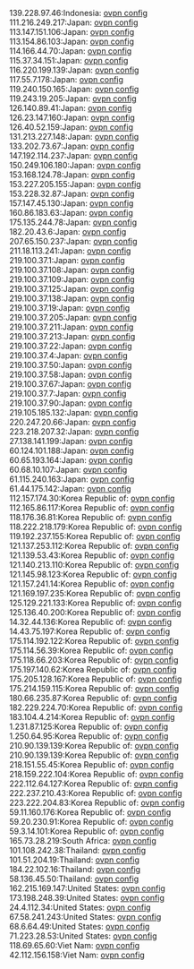 139.228.97.46:Indonesia: [ovpn config](vpn/139_228_97_46.ovpn)  
111.216.249.217:Japan: [ovpn config](vpn/111_216_249_217.ovpn)  
113.147.151.106:Japan: [ovpn config](vpn/113_147_151_106.ovpn)  
113.154.86.103:Japan: [ovpn config](vpn/113_154_86_103.ovpn)  
114.166.44.70:Japan: [ovpn config](vpn/114_166_44_70.ovpn)  
115.37.34.151:Japan: [ovpn config](vpn/115_37_34_151.ovpn)  
116.220.199.139:Japan: [ovpn config](vpn/116_220_199_139.ovpn)  
117.55.7.178:Japan: [ovpn config](vpn/117_55_7_178.ovpn)  
119.240.150.165:Japan: [ovpn config](vpn/119_240_150_165.ovpn)  
119.243.19.205:Japan: [ovpn config](vpn/119_243_19_205.ovpn)  
126.140.89.41:Japan: [ovpn config](vpn/126_140_89_41.ovpn)  
126.23.147.160:Japan: [ovpn config](vpn/126_23_147_160.ovpn)  
126.40.52.159:Japan: [ovpn config](vpn/126_40_52_159.ovpn)  
131.213.227.148:Japan: [ovpn config](vpn/131_213_227_148.ovpn)  
133.202.73.67:Japan: [ovpn config](vpn/133_202_73_67.ovpn)  
147.192.114.237:Japan: [ovpn config](vpn/147_192_114_237.ovpn)  
150.249.106.180:Japan: [ovpn config](vpn/150_249_106_180.ovpn)  
153.168.124.78:Japan: [ovpn config](vpn/153_168_124_78.ovpn)  
153.227.205.155:Japan: [ovpn config](vpn/153_227_205_155.ovpn)  
153.228.32.87:Japan: [ovpn config](vpn/153_228_32_87.ovpn)  
157.147.45.130:Japan: [ovpn config](vpn/157_147_45_130.ovpn)  
160.86.183.63:Japan: [ovpn config](vpn/160_86_183_63.ovpn)  
175.135.244.78:Japan: [ovpn config](vpn/175_135_244_78.ovpn)  
182.20.43.6:Japan: [ovpn config](vpn/182_20_43_6.ovpn)  
207.65.150.237:Japan: [ovpn config](vpn/207_65_150_237.ovpn)  
211.18.113.241:Japan: [ovpn config](vpn/211_18_113_241.ovpn)  
219.100.37.1:Japan: [ovpn config](vpn/219_100_37_1.ovpn)  
219.100.37.108:Japan: [ovpn config](vpn/219_100_37_108.ovpn)  
219.100.37.109:Japan: [ovpn config](vpn/219_100_37_109.ovpn)  
219.100.37.125:Japan: [ovpn config](vpn/219_100_37_125.ovpn)  
219.100.37.138:Japan: [ovpn config](vpn/219_100_37_138.ovpn)  
219.100.37.19:Japan: [ovpn config](vpn/219_100_37_19.ovpn)  
219.100.37.205:Japan: [ovpn config](vpn/219_100_37_205.ovpn)  
219.100.37.211:Japan: [ovpn config](vpn/219_100_37_211.ovpn)  
219.100.37.213:Japan: [ovpn config](vpn/219_100_37_213.ovpn)  
219.100.37.22:Japan: [ovpn config](vpn/219_100_37_22.ovpn)  
219.100.37.4:Japan: [ovpn config](vpn/219_100_37_4.ovpn)  
219.100.37.50:Japan: [ovpn config](vpn/219_100_37_50.ovpn)  
219.100.37.58:Japan: [ovpn config](vpn/219_100_37_58.ovpn)  
219.100.37.67:Japan: [ovpn config](vpn/219_100_37_67.ovpn)  
219.100.37.7:Japan: [ovpn config](vpn/219_100_37_7.ovpn)  
219.100.37.90:Japan: [ovpn config](vpn/219_100_37_90.ovpn)  
219.105.185.132:Japan: [ovpn config](vpn/219_105_185_132.ovpn)  
220.247.20.66:Japan: [ovpn config](vpn/220_247_20_66.ovpn)  
223.218.207.32:Japan: [ovpn config](vpn/223_218_207_32.ovpn)  
27.138.141.199:Japan: [ovpn config](vpn/27_138_141_199.ovpn)  
60.124.101.188:Japan: [ovpn config](vpn/60_124_101_188.ovpn)  
60.65.193.164:Japan: [ovpn config](vpn/60_65_193_164.ovpn)  
60.68.10.107:Japan: [ovpn config](vpn/60_68_10_107.ovpn)  
61.115.240.163:Japan: [ovpn config](vpn/61_115_240_163.ovpn)  
61.44.175.142:Japan: [ovpn config](vpn/61_44_175_142.ovpn)  
112.157.174.30:Korea Republic of: [ovpn config](vpn/112_157_174_30.ovpn)  
112.165.86.117:Korea Republic of: [ovpn config](vpn/112_165_86_117.ovpn)  
118.176.36.81:Korea Republic of: [ovpn config](vpn/118_176_36_81.ovpn)  
118.222.218.179:Korea Republic of: [ovpn config](vpn/118_222_218_179.ovpn)  
119.192.237.155:Korea Republic of: [ovpn config](vpn/119_192_237_155.ovpn)  
121.137.253.112:Korea Republic of: [ovpn config](vpn/121_137_253_112.ovpn)  
121.139.53.43:Korea Republic of: [ovpn config](vpn/121_139_53_43.ovpn)  
121.140.213.110:Korea Republic of: [ovpn config](vpn/121_140_213_110.ovpn)  
121.145.98.123:Korea Republic of: [ovpn config](vpn/121_145_98_123.ovpn)  
121.157.241.14:Korea Republic of: [ovpn config](vpn/121_157_241_14.ovpn)  
121.169.197.235:Korea Republic of: [ovpn config](vpn/121_169_197_235.ovpn)  
125.129.221.133:Korea Republic of: [ovpn config](vpn/125_129_221_133.ovpn)  
125.136.40.200:Korea Republic of: [ovpn config](vpn/125_136_40_200.ovpn)  
14.32.44.136:Korea Republic of: [ovpn config](vpn/14_32_44_136.ovpn)  
14.43.75.197:Korea Republic of: [ovpn config](vpn/14_43_75_197.ovpn)  
175.114.192.122:Korea Republic of: [ovpn config](vpn/175_114_192_122.ovpn)  
175.114.56.39:Korea Republic of: [ovpn config](vpn/175_114_56_39.ovpn)  
175.118.66.203:Korea Republic of: [ovpn config](vpn/175_118_66_203.ovpn)  
175.197.140.62:Korea Republic of: [ovpn config](vpn/175_197_140_62.ovpn)  
175.205.128.167:Korea Republic of: [ovpn config](vpn/175_205_128_167.ovpn)  
175.214.159.115:Korea Republic of: [ovpn config](vpn/175_214_159_115.ovpn)  
180.66.235.87:Korea Republic of: [ovpn config](vpn/180_66_235_87.ovpn)  
182.229.224.70:Korea Republic of: [ovpn config](vpn/182_229_224_70.ovpn)  
183.104.4.214:Korea Republic of: [ovpn config](vpn/183_104_4_214.ovpn)  
1.231.87.125:Korea Republic of: [ovpn config](vpn/1_231_87_125.ovpn)  
1.250.64.95:Korea Republic of: [ovpn config](vpn/1_250_64_95.ovpn)  
210.90.139.139:Korea Republic of: [ovpn config](vpn/210_90_139_139.ovpn)  
210.90.139.139:Korea Republic of: [ovpn config](vpn/210_90_139_139.ovpn)  
218.151.55.45:Korea Republic of: [ovpn config](vpn/218_151_55_45.ovpn)  
218.159.222.104:Korea Republic of: [ovpn config](vpn/218_159_222_104.ovpn)  
222.112.64.127:Korea Republic of: [ovpn config](vpn/222_112_64_127.ovpn)  
222.237.210.43:Korea Republic of: [ovpn config](vpn/222_237_210_43.ovpn)  
223.222.204.83:Korea Republic of: [ovpn config](vpn/223_222_204_83.ovpn)  
59.11.160.176:Korea Republic of: [ovpn config](vpn/59_11_160_176.ovpn)  
59.20.230.91:Korea Republic of: [ovpn config](vpn/59_20_230_91.ovpn)  
59.3.14.101:Korea Republic of: [ovpn config](vpn/59_3_14_101.ovpn)  
165.73.28.219:South Africa: [ovpn config](vpn/165_73_28_219.ovpn)  
101.108.242.38:Thailand: [ovpn config](vpn/101_108_242_38.ovpn)  
101.51.204.19:Thailand: [ovpn config](vpn/101_51_204_19.ovpn)  
184.22.102.16:Thailand: [ovpn config](vpn/184_22_102_16.ovpn)  
58.136.45.50:Thailand: [ovpn config](vpn/58_136_45_50.ovpn)  
162.215.169.147:United States: [ovpn config](vpn/162_215_169_147.ovpn)  
173.198.248.39:United States: [ovpn config](vpn/173_198_248_39.ovpn)  
24.4.112.34:United States: [ovpn config](vpn/24_4_112_34.ovpn)  
67.58.241.243:United States: [ovpn config](vpn/67_58_241_243.ovpn)  
68.6.64.49:United States: [ovpn config](vpn/68_6_64_49.ovpn)  
71.223.28.53:United States: [ovpn config](vpn/71_223_28_53.ovpn)  
118.69.65.60:Viet Nam: [ovpn config](vpn/118_69_65_60.ovpn)  
42.112.156.158:Viet Nam: [ovpn config](vpn/42_112_156_158.ovpn)  
